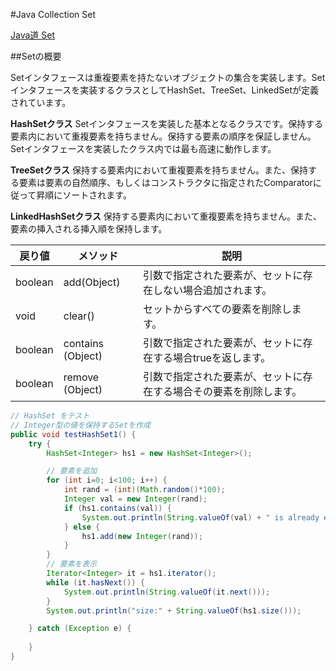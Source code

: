 #Java Collection Set

[Java道 Set](http://www.javaroad.jp/java_collection3.htm)

##Setの概要

Setインタフェースは重複要素を持たないオブジェクトの集合を実装します。Setインタフェースを実装するクラスとしてHashSet、TreeSet、LinkedSetが定義されています。

**HashSetクラス**
Setインタフェースを実装した基本となるクラスです。保持する要素内において重複要素を持ちません。保持する要素の順序を保証しません。Setインタフェースを実装したクラス内では最も高速に動作します。

**TreeSetクラス**
保持する要素内において重複要素を持ちません。また、保持する要素は要素の自然順序、もしくはコンストラクタに指定されたComparatorに従って昇順にソートされます。

**LinkedHashSetクラス**
保持する要素内において重複要素を持ちません。また、要素の挿入される挿入順を保持します。


|戻り値|メソッド|説明|
|---|---|---|
|boolean | add(Object) | 引数で指定された要素が、セットに存在しない場合追加されます。
|void | clear() | セットからすべての要素を削除します。
|boolean | contains (Object) | 引数で指定された要素が、セットに存在する場合trueを返します。
|boolean | remove  (Object) | 引数で指定された要素が、セットに存在する場合その要素を削除します。

~~~java
// HashSet をテスト
// Integer型の値を保持するSetを作成
public void testHashSet1() {
    try {
        HashSet<Integer> hs1 = new HashSet<Integer>();

        // 要素を追加
        for (int i=0; i<100; i++) {
            int rand = (int)(Math.random()*100);
            Integer val = new Integer(rand);
            if (hs1.contains(val)) {
                System.out.println(String.valueOf(val) + " is already exist.");
            } else {
                hs1.add(new Integer(rand));
            }
        }
        // 要素を表示
        Iterator<Integer> it = hs1.iterator();
        while (it.hasNext()) {
            System.out.println(String.valueOf(it.next()));
        }
        System.out.println("size:" + String.valueOf(hs1.size()));

    } catch (Exception e) {
        
    }
}
~~~